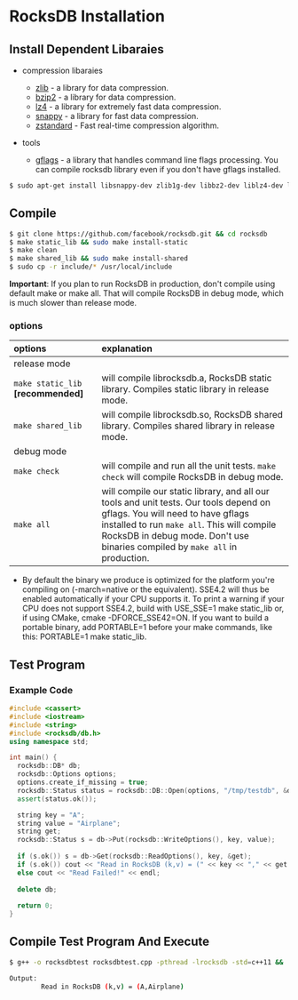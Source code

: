 # RocksDB Installation

## Install Dependent Libaraies

* compression libaraies
	- [zlib](http://www.zlib.net/) - a library for data compression.
	- [bzip2](http://www.bzip.org/) - a library for data compression.
	- [lz4](https://github.com/lz4/lz4) - a library for extremely fast data compression.
	- [snappy](http://google.github.io/snappy/) - a library for fast
	      data compression.
	- [zstandard](http://www.zstd.net) - Fast real-time compression
	      algorithm.

* tools
	- [gflags](https://gflags.github.io/gflags/) - a library that handles
      command line flags processing. You can compile rocksdb library even
      if you don't have gflags installed.

```bash
$ sudo apt-get install libsnappy-dev zlib1g-dev libbz2-dev liblz4-dev libzstd-dev libgflags-dev
```

## Compile
```bash
$ git clone https://github.com/facebook/rocksdb.git && cd rocksdb
$ make static_lib && sudo make install-static
$ make clean
$ make shared_lib && sudo make install-shared
$ sudo cp -r include/* /usr/local/include
```

**Important**: If you plan to run RocksDB in production, don't compile using default make or make all. That will compile RocksDB in debug mode, which is much slower than release mode.

### options
options|explanation
:--|:--
release mode|
`make static_lib` **[recommended]**|will compile librocksdb.a, RocksDB static library. Compiles static library in release mode.
`make shared_lib`|will compile librocksdb.so, RocksDB shared library. Compiles shared library in release mode.
debug mode|
`make check`|will compile and run all the unit tests. `make check` will compile RocksDB in debug mode.
`make all`|will compile our static library, and all our tools and unit tests. Our tools depend on gflags. You will need to have gflags installed to run `make all`. This will compile RocksDB in debug mode. Don't use binaries compiled by `make all` in production.

* By default the binary we produce is optimized for the platform you're compiling on (-march=native or the equivalent). SSE4.2 will thus be enabled automatically if your CPU supports it. To print a warning if your CPU does not support SSE4.2, build with USE_SSE=1 make static_lib or, if using CMake, cmake -DFORCE_SSE42=ON. If you want to build a portable binary, add PORTABLE=1 before your make commands, like this: PORTABLE=1 make static_lib.

## Test Program

### Example Code

```C++
#include <cassert>
#include <iostream>
#include <string>
#include <rocksdb/db.h>
using namespace std;

int main() {
  rocksdb::DB* db;
  rocksdb::Options options;
  options.create_if_missing = true;
  rocksdb::Status status = rocksdb::DB::Open(options, "/tmp/testdb", &db);
  assert(status.ok());

  string key = "A";
  string value = "Airplane";
  string get;
  rocksdb::Status s = db->Put(rocksdb::WriteOptions(), key, value);
  
  if (s.ok()) s = db->Get(rocksdb::ReadOptions(), key, &get);
  if (s.ok()) cout << "Read in RocksDB (k,v) = (" << key << "," << get << ")" << endl;
  else cout << "Read Failed!" << endl;
 
  delete db;
 
  return 0;
}
```

## Compile Test Program And Execute

```bash
$ g++ -o rocksdbtest rocksdbtest.cpp -pthread -lrocksdb -std=c++11 && ./rocksdbtest
```

```bash
Output:
        Read in RocksDB (k,v) = (A,Airplane)
```